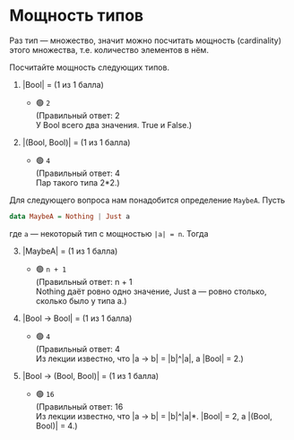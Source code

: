 # Мощность типов

Раз тип — множество, значит можно посчитать мощность (cardinality) этого множества, т.е. количество элементов в нём.

Посчитайте мощность следующих типов.

1. |Bool| = (1 из 1 балла)
   * 🟢 `2` <br> (Правильный ответ: 2 <br> У Bool всего два значения. True и False.)


2. |(Bool, Bool)| = (1 из 1 балла)
   * 🟢 `4` <br> (Правильный ответ: 4 <br> Пар такого типа 2*2.)

   
Для следующего вопроса нам понадобится определение `MaybeA`. Пусть

```hs
data MaybeA = Nothing | Just a
```

где `a` — некоторый тип с мощностью `|a| = n`. Тогда

3. |MaybeA| = (1 из 1 балла)
   * 🟢 `n + 1` <br> (Правильный ответ: n + 1 <br> Nothing даёт ровно одно значение, Just а — ровно столько, сколько было у типа а.)


4. |Bool -> Bool| = (1 из 1 балла)
   * 🟢 `4` <br> (Правильный ответ: 4 <br> Из лекции известно, что |a -> b| = |b|^|a|, а |Bool| = 2.)


5. |Bool -> (Bool, Bool)| = (1 из 1 балла)
   * 🟢 `16` <br> (Правильный ответ: 16 <br> Из лекции известно, что |a -> b| = |b|^|a|*. |Bool| = 2, а |(Bool, Bool)| = 4.)
